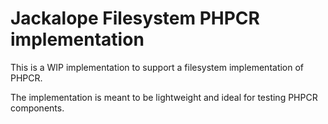 Jackalope Filesystem PHPCR implementation
=========================================

This is a WIP implementation to support a filesystem implementation of PHPCR.

The implementation is meant to be lightweight and ideal for testing PHPCR
components.
